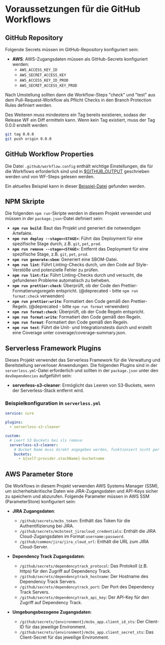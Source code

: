 # Voraussetzungen für die GitHub Workflows

## GitHub Repository

Folgende Secrets müssen im GitHub-Repository konfiguriert sein:

- **AWS**: AWS-Zugangsdaten müssen als GitHub-Secrets konfiguriert werden:
  - `AWS_ACCESS_KEY_ID`
  - `AWS_SECRET_ACCESS_KEY`
  - `AWS_ACCESS_KEY_ID_PROD`
  - `AWS_SECRET_ACCESS_KEY_PROD`

Nach Umstellung sollten dann die Workflow-Steps "check" und "test" aus dem Pull-Request-Workflow als Pflicht Checks in den Branch Protection Rules definiert werden.

Des Weiteren muss mindestens ein Tag bereits existieren, sodass der Release WF ein Diff ermitteln kann. Wenn kein Tag existiert, muss der Tag 0.0.0 erstellt werden:

```bash
git tag 0.0.0
git push origin 0.0.0
```

## GitHub Workflow Properties

Die Datei `.github/workflow.config` enthält wichtige Einstellungen, die für die Workflows erforderlich sind und in [$GITHUB_OUTPUT](https://docs.github.com/en/actions/writing-workflows/choosing-what-your-workflow-does/passing-information-between-jobs) geschrieben werden und von WF-Steps gelesen werden.

Ein aktuelles Beispiel kann in dieser [Beispiel-Datei](./workflow.config.example) gefunden werden.

## NPM Skripte

Die folgenden `npm run`-Skripte werden in diesem Projekt verwendet und müssen in der `package.json`-Datei definiert sein:

- **`npm run build`**: Baut das Projekt und generiert die notwendigen Artefakte.
- **`npm run deploy --stage=<STAGE>`**: Führt das Deployment für eine spezifische Stage durch, z.B. `git`, `pet`, `prod`.
- **`npm run remove --stage=<STAGE>`**: Entfernt das Deployment für eine spezifische Stage, z.B. `git`, `pet`, `prod`.
- **`npm run generate:sbom`**: Generiert eine SBOM-Datei.
- **`npm run lint`**: Führt Linting-Checks durch, um den Code auf Style-Verstöße und potenzielle Fehler zu prüfen.
- **`npm run lint:fix`**: Führt Linting-Checks durch und versucht, die gefundenen Probleme automatisch zu beheben.
- **`npm run prettier:check`**: Überprüft, ob der Code den Prettier-Formatierungsregeln entspricht. (@deprecated - bitte `npm run format:check` verwenden)
- **`npm run prettier:write`**: Formatiert den Code gemäß den Prettier-Regeln. (@deprecated - bitte `npm run format` verwenden)
- **`npm run format:check`**: Überprüft, ob der Code Regeln entspricht.
- **`npm run format:write`**: Formatiert den Code gemäß den Regeln.
- **`npm run format`**: Formatiert den Code gemäß den Regeln.
- **`npm run test`**: Führt die Unit- und Integrationstests durch und erstellt eine Coverage unter coverage/coverage-summary.json.

## Serverless Framework Plugins

Dieses Projekt verwendet das Serverless Framework für die Verwaltung und Bereitstellung serverloser Anwendungen. Die folgenden Plugins sind in der `serverless.yml`-Datei erforderlich und sollten in der `package.json` unter den `devDependencies` aufgeführt sein:

- **serverless-s3-cleaner**: Ermöglicht das Leeren von S3-Buckets, wenn der Serverless-Stack entfernt wird.

### Beispielkonfiguration in `serverless.yml`

```yaml
service: cure

plugins:
  - serverless-s3-cleaner

custom:
  # Leert S3 Buckets bei sls remove
  serverless-s3-cleaner:
    # Bucket Name muss direkt angegeben werden, funktioniert nicht per !Ref / !GetAtt
    buckets:
      - ${self:provider.stackName}-bucketname
```

## AWS Parameter Store

Die Workflows in diesem Projekt verwenden AWS Systems Manager (SSM), um sicherheitskritische Daten wie JIRA-Zugangsdaten und API-Keys sicher zu speichern und abzurufen. Folgende Parameter müssen in AWS SSM (ParameterStore) konfiguriert sein:

- **JIRA Zugangsdaten**:

  - `/github/secrets/mcbs_token`: Enthält das Token für die Authentifizierung bei JIRA.
  - `/github/secrets/mcbstest_jiracloud_credentials`: Enthält die JIRA Cloud-Zugangsdaten im Format `username:password`.
  - `/github/common/jira/jira_cloud_url`: Enthält die URL zum JIRA Cloud-Server.

- **Dependency Track Zugangsdaten**:

  - `/github/secrets/dependencytrack_protocol`: Das Protokoll (z.B. https) für den Zugriff auf Dependency Track.
  - `/github/secrets/dependencytrack_hostname`: Der Hostname des Dependency Track Servers.
  - `/github/secrets/dependencytrack_port`: Der Port des Dependency Track Servers.
  - `/github/secrets/dependencytrack_api_key`: Der API-Key für den Zugriff auf Dependency Track.

- **Umgebungsbezogene Zugangsdaten**:
  - `/github/secrets/{environment}/mcbs_app.client_id_sts`: Der Client-ID für das jeweilige Environment.
  - `/github/secrets/{environment}/mcbs_app.client_secret_sts`: Das Client-Secret für das jeweilige Environment.
